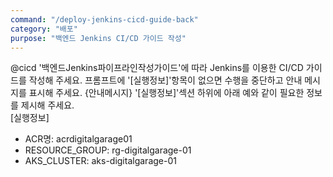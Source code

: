 ```yaml
---
command: "/deploy-jenkins-cicd-guide-back"
category: "배포"
purpose: "백엔드 Jenkins CI/CD 가이드 작성"
---
```


@cicd 
'백엔드Jenkins파이프라인작성가이드'에 따라 Jenkins를 이용한 CI/CD 가이드를 작성해 주세요. 
프롬프트에 '[실행정보]'항목이 없으면 수행을 중단하고 안내 메시지를 표시해 주세요. 
{안내메시지}
'[실행정보]'섹션 하위에 아래 예와 같이 필요한 정보를 제시해 주세요.   
[실행정보]
- ACR명: acrdigitalgarage01
- RESOURCE_GROUP: rg-digitalgarage-01
- AKS_CLUSTER: aks-digitalgarage-01 
